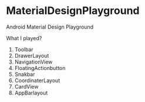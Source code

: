 # MaterialDesignPlayground
Android Material Design Playground

What I played?
1. Toolbar
2. DrawerLayout
3. NavigationView
4. FloatingActionbutton
5. Snakbar
6. CoordinaterLayout
7. CardView
8. AppBarlayout
